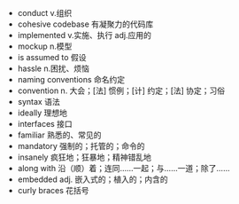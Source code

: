 - conduct v.组织
- cohesive codebase 有凝聚力的代码库
- implemented  v.实施、执行 adj.应用的
- mockup n.模型
- is assumed to 假设
- hassle n.困扰、烦恼
- naming conventions 命名约定
- convention  n. 大会；[法] 惯例；[计] 约定；[法] 协定；习俗
- syntax 语法
- ideally 理想地
- interfaces 接口
- familiar 熟悉的、常见的
- mandatory 强制的；托管的；命令的
- insanely 疯狂地；狂暴地；精神错乱地
- along with 沿（顺）着；连同……一起；与……一道；除了……
- embedded adj. 嵌入式的；植入的；内含的
- curly braces 花括号